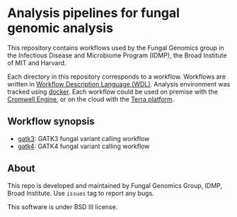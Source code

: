 # Analysis pipelines for fungal genomic analysis
This repository contains workflows used by the Fungal Genomics group in the Infectious Disease and Microbiome Program (IDMP), the Broad Institute of MIT and Harvard.

Each directory in this repository corresponds to a workflow. Workflows are written in [Workflow Description Language (WDL)](https://github.com/openwdl/wdl). Analysis environment was tracked using [docker](https://www.docker.com). Each workflow could be used on premise with the [Cromwell Engine](https://github.com/broadinstitute/cromwell), or on the cloud with the [Terra platform](https://app.terra.bio).

## Workflow synopsis
* [gatk3](gatk3/README.md): GATK3 fungal variant calling workflow
* [gatk4](gatk4/README.md): GATK4 fungal variant calling workflow

## About
This repo is developed and maintained by Fungal Genomics Group, IDMP, Broad Institute. Use `issues` tag to report any bugs.

This software is under BSD III license.
